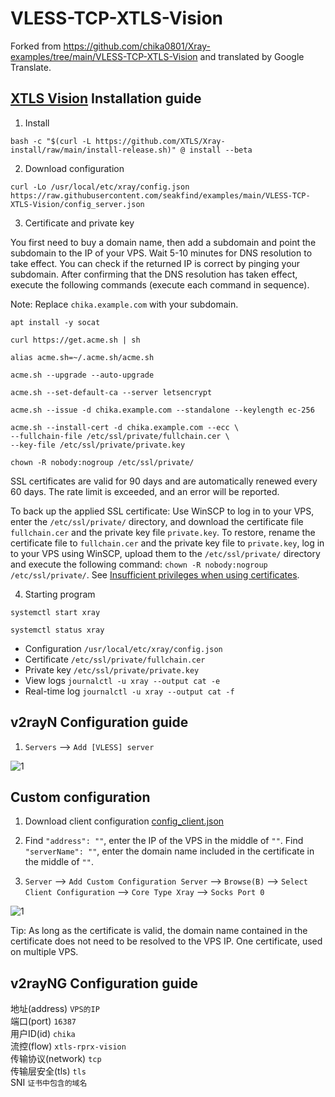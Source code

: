 # VLESS-TCP-XTLS-Vision

Forked from https://github.com/chika0801/Xray-examples/tree/main/VLESS-TCP-XTLS-Vision and translated by Google Translate.

## [XTLS Vision](https://github.com/XTLS/Xray-core/discussions/1295) Installation guide

1. Install

```
bash -c "$(curl -L https://github.com/XTLS/Xray-install/raw/main/install-release.sh)" @ install --beta
```

2. Download configuration

```
curl -Lo /usr/local/etc/xray/config.json https://raw.githubusercontent.com/seakfind/examples/main/VLESS-TCP-XTLS-Vision/config_server.json
```

3. Certificate and private key

You first need to buy a domain name, then add a subdomain and point the subdomain to the IP of your VPS. Wait 5-10 minutes for DNS resolution to take effect. You can check if the returned IP is correct by pinging your subdomain. After confirming that the DNS resolution has taken effect, execute the following commands (execute each command in sequence).

Note: Replace `chika.example.com` with your subdomain.

```
apt install -y socat
```

```
curl https://get.acme.sh | sh
```

```
alias acme.sh=~/.acme.sh/acme.sh
```

```
acme.sh --upgrade --auto-upgrade
```

```
acme.sh --set-default-ca --server letsencrypt
```

```
acme.sh --issue -d chika.example.com --standalone --keylength ec-256
```

```
acme.sh --install-cert -d chika.example.com --ecc \
--fullchain-file /etc/ssl/private/fullchain.cer \
--key-file /etc/ssl/private/private.key
```

```
chown -R nobody:nogroup /etc/ssl/private/
```

SSL certificates are valid for 90 days and are automatically renewed every 60 days. The rate limit is exceeded, and an error will be reported.

To back up the applied SSL certificate: Use WinSCP to log in to your VPS, enter the `/etc/ssl/private/` directory, and download the certificate file `fullchain.cer` and the private key file `private.key`. To restore, rename the certificate file to `fullchain.cer` and the private key file to `private.key`, log in to your VPS using WinSCP, upload them to the `/etc/ssl/private/` directory and execute the following command: `chown -R nobody:nogroup /etc/ssl/private/`. See [Insufficient privileges when using certificates](https://github.com/v2fly/fhs-install-v2ray/wiki/Insufficient-permissions-when-using-certificates-zh-Hans-CN).

4. Starting program

```
systemctl start xray
```

```
systemctl status xray
```

- Configuration `/usr/local/etc/xray/config.json`
- Certificate `/etc/ssl/private/fullchain.cer`
- Private key `/etc/ssl/private/private.key`
- View logs `journalctl -u xray --output cat -e`
- Real-time log `journalctl -u xray --output cat -f`

## v2rayN Configuration guide

1. `Servers` ——> `Add [VLESS] server`

![1](https://user-images.githubusercontent.com/88967758/199511522-f3d26687-34df-48c7-bff4-b5d1784ecca5.jpg)

## Custom configuration

1. Download client configuration [config_client.json](https://raw.githubusercontent.com/chika0801/Xray-examples/main/VLESS-TCP-XTLS-Vision/config_client.json)

2. Find `"address": ""`, enter the IP of the VPS in the middle of `""`. Find `"serverName": ""`, enter the domain name included in the certificate in the middle of `""`.

3. `Server` ——> `Add Custom Configuration Server` ——> `Browse(B)` ——> `Select Client Configuration` ——> `Core Type Xray` ——> `Socks Port 0`

![1](https://user-images.githubusercontent.com/88967758/199512235-7f7d78a6-e27d-4db8-b6f5-7ef4212f1af9.jpg)

Tip: As long as the certificate is valid, the domain name contained in the certificate does not need to be resolved to the VPS IP. One certificate, used on multiple VPS.

## v2rayNG Configuration guide

地址(address) `VPS的IP`
<br/>
端口(port) `16387`
<br/>
用户ID(id) `chika`
<br/>
流控(flow) `xtls-rprx-vision`
<br/>
传输协议(network) `tcp`
<br/>
传输层安全(tls) `tls`
<br/>
SNI `证书中包含的域名`

